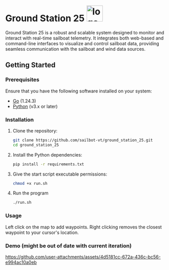 # Ground Station 25 <img src="https://github.com/user-attachments/assets/05a3d1d7-f5c2-4c9b-8a05-54f5ed727f80" alt="logo" width="50"/>

Ground Station 25 is a robust and scalable system designed to monitor and interact with real-time sailboat telemetry. It integrates both web-based and command-line interfaces to visualize and control sailboat data, providing seamless communication with the sailboat and wind data sources.

## Getting Started

### Prerequisites

Ensure that you have the following software installed on your system:

- [Go](https://go.dev/doc/install) (1.24.3)
- [Python](https://www.python.org/) (v3.x or later)

### Installation

1. Clone the repository:

   ```bash
   git clone https://github.com/sailbot-vt/ground_station_25.git
   cd ground_station_25
   ```

2. Install the Python dependencies:

   ```bash
   pip install -r requirements.txt
   ```

3. Give the start script executable permissions:

   ```bash
   chmod +x run.sh
   ```

4. Run the program

   ```bash
   ./run.sh
   ```

### Usage

Left click on the map to add waypoints. Right clicking removes the closest waypoint to your cursor's location.

### Demo (might be out of date with current iteration)

<https://github.com/user-attachments/assets/4d5181cc-672a-436c-bc56-e994ac10a0eb>
